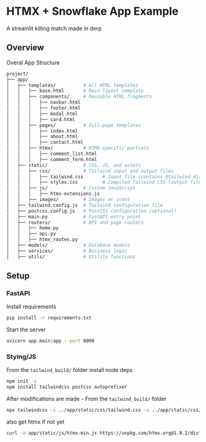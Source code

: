 # HTMX + Snowflake App Example

A streamlit killing match made in derp

## Overview
Overal App Structure
```graphql
project/
├── app/
│   ├── templates/          # All HTML templates
│   │   ├── base.html       # Main layout template
│   │   ├── components/     # Reusable HTML fragments
│   │   │   ├── navbar.html
│   │   │   ├── footer.html
│   │   │   ├── modal.html
│   │   │   ├── card.html
│   │   ├── pages/          # Full-page templates
│   │   │   ├── index.html
│   │   │   ├── about.html
│   │   │   ├── contact.html
│   │   ├── htmx/           # HTMX-specific partials
│   │   │   ├── comment_list.html
│   │   │   ├── comment_form.html
│   ├── static/             # CSS, JS, and assets
│   │   ├── css/            # Tailwind input and output files
│   │   │   ├── tailwind.css       # Input file (contains @tailwind directives)
│   │   │   ├── styles.css         # Compiled Tailwind CSS (output file)
│   │   ├── js/             # Custom JavaScript
│   │   │   ├── htmx-extensions.js
│   │   ├── images/         # Images or icons
│   ├── tailwind.config.js  # Tailwind configuration file
│   ├── postcss.config.js   # PostCSS configuration (optional)
│   ├── main.py             # FastAPI entry point
│   ├── routers/            # API and page routers
│   │   ├── home.py
│   │   ├── api.py
│   │   ├── htmx_routes.py
│   ├── models/             # Database models
│   ├── services/           # Business logic
│   ├── utils/              # Utility functions
```

## Setup

### FastAPI
Install requirements
```bash
pip install -r requirements.txt
```

Start the server
```bash
uvicorn app.main:app --port 8000
```

### Stying/JS
From the `tailwind_build/` folder install node deps
```bash
npm init -y
npm install tailwindcss postcss autoprefixer

```

After modifications are made - From the `tailwind_build/` folder 
```bash
npx tailwindcss -i ../app/static/css/tailwind.css -o ../app/static/css/styles.css --watch
```

also get htmx if not yet
```bash
curl -o app/static/js/htmx.min.js https://unpkg.com/htmx.org@1.9.2/dist/htmx.min.js
```